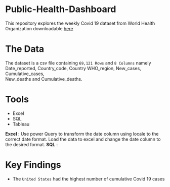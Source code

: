 # Public-Health-Dashboard
This repository explores the weekly Covid 19 dataset from World Health Organization downloadable [here](WHO-COVID-19-global-data.csv)

# The Data
The dataset is a csv file containing `69,121 Rows` and `8 Columns` namely Date_reported,	Country_code,	Country	WHO_region,	New_cases,	Cumulative_cases,	
New_deaths and Cumulative_deaths.

# Tools
- Excel
- SQL
- Tableau

**Excel** : Use power Query to transform the date column using locale to the correct date format.
            Load the data to excel and change the date column to the desired format.
**SQL** :
            
# Key Findings
- The `United States` had the highest number of cumulative Covid 19 cases
